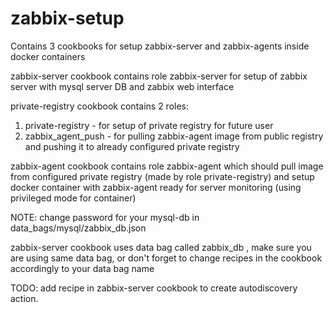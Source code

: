 # zabbix-setup

Contains 3 cookbooks for setup zabbix-server and zabbix-agents inside docker containers

zabbix-server cookbook contains role zabbix-server for setup of zabbix server with mysql server DB and zabbix web interface

private-registry cookbook contains 2 roles:
1) private-registry - for setup of private registry for future user
2) zabbix_agent_push - for pulling zabbix-agent image from public registry and pushing it to already configured private registry

zabbix-agent cookbook contains role zabbix-agent which should pull image from configured private registry (made by role private-registry) and setup docker container with zabbix-agent ready for server monitoring (using privileged mode for container)

NOTE:
change password for your mysql-db in data_bags/mysql/zabbix_db.json

zabbix-server cookbook uses data bag called zabbix_db , make sure you are using same data bag, or don't forget to change recipes in the cookbook accordingly to your data bag name

TODO:
add recipe in zabbix-server cookbook to create autodiscovery action.
